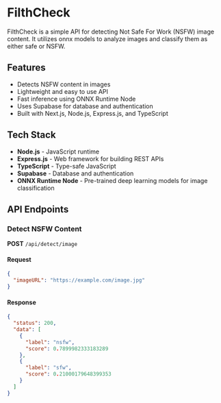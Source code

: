 # FilthCheck

FilthCheck is a simple API for detecting Not Safe For Work (NSFW) image content. It utilizes onnx models to analyze images and classify them as either safe or NSFW.

## Features
- Detects NSFW content in images
- Lightweight and easy to use API
- Fast inference using ONNX Runtime Node
- Uses Supabase for database and authentication
- Built with Next.js, Node.js, Express.js, and TypeScript

## Tech Stack
- **Node.js** - JavaScript runtime
- **Express.js** - Web framework for building REST APIs
- **TypeScript** - Type-safe JavaScript
- **Supabase** - Database and authentication
- **ONNX Runtime Node** - Pre-trained deep learning models for image classification


## API Endpoints

### Detect NSFW Content

**POST** `/api/detect/image`

#### Request
```json
{
  "imageURL": "https://example.com/image.jpg"
}
```

#### Response
```json
{
  "status": 200,
  "data": [
    {
      "label": "nsfw",
      "score": 0.7899982333183289
    },
    {
      "label": "sfw",
      "score": 0.21000179648399353
    }
  ]
}
```




